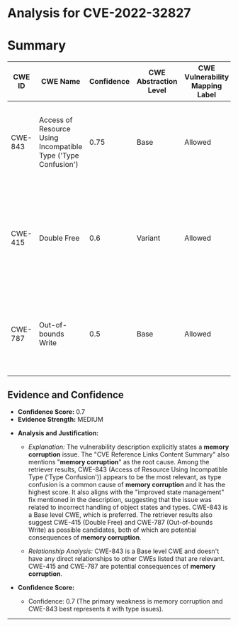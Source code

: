 # Analysis for CVE-2022-32827

# Summary
| CWE ID | CWE Name | Confidence | CWE Abstraction Level | CWE Vulnerability Mapping Label | CWE-Vulnerability Mapping Notes |
|---|---|---|---|---|---|
| CWE-843 | Access of Resource Using Incompatible Type ('Type Confusion') | 0.75 | Base | Allowed | Primary CWE. Matches the description of **memory corruption** due to incompatible type usage. |
| CWE-415 | Double Free | 0.6 | Variant | Allowed | Secondary candidate. **Memory corruption** could lead to freeing the same memory twice, causing a denial-of-service. |
| CWE-787 | Out-of-bounds Write | 0.5 | Base | Allowed | Secondary candidate. **Memory corruption** could manifest as an out-of-bounds write. |

## Evidence and Confidence

*   **Confidence Score:** 0.7
*   **Evidence Strength:** MEDIUM

- **Analysis and Justification:**  
  - *Explanation:* The vulnerability description explicitly states a **memory corruption** issue. The "CVE Reference Links Content Summary" also mentions "**memory corruption**" as the root cause. Among the retriever results, CWE-843 (Access of Resource Using Incompatible Type ('Type Confusion')) appears to be the most relevant, as type confusion is a common cause of **memory corruption** and it has the highest score. It also aligns with the "improved state management" fix mentioned in the description, suggesting that the issue was related to incorrect handling of object states and types. CWE-843 is a Base level CWE, which is preferred. The retriever results also suggest CWE-415 (Double Free) and CWE-787 (Out-of-bounds Write) as possible candidates, both of which are potential consequences of **memory corruption**.
  
  - *Relationship Analysis:* CWE-843 is a Base level CWE and doesn't have any direct relationships to other CWEs listed that are relevant. CWE-415 and CWE-787 are potential consequences of **memory corruption**.

- **Confidence Score:**  
  - Confidence: 0.7 (The primary weakness is memory corruption and CWE-843 best represents it with type issues).

---